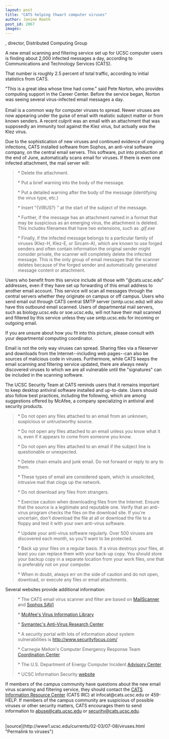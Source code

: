 ```yaml
---
layout: post
title: "CATS helping thwart computer viruses"
author: Janine Roeth
post_id: 2067
images:
---
```


<p>
  , director, Distributed Computing Group
</p>
<p>
  A new email scanning and filtering service set up for UCSC computer users is finding about 2,000 infected messages a day, according to Communications and Technology Services (CATS).<br>
</p>
<p>
  That number is roughly 2.5 percent of total traffic, according to initial statistics from CATS.<br>
</p>
<p>
  "This is a great idea whose time had come." said Pete Norton, who provides computing support in the Career Center. Before the service began, Norton was seeing several virus-infected email messages a day.<br>
  <br>
  Email is a common way for computer viruses to spread. Newer viruses are now appearing under the guise of email with realistic subject matter or from known senders. A recent culprit was an email with an attachment that was supposedly an immunity tool against the Klez virus, but actually <i>was</i> the Klez virus.<br>
</p>
<p>
  Due to the sophistication of new viruses and continued evidence of ongoing infections, CATS installed software from Sophos, an anti-viral software company, on the central email servers. This software, put into production at the end of June, automatically scans email for viruses. If there is even one infected attachment, the mail server will:<br>
</p>
<blockquote>
  <p>
    * Delete the attachment.
  </p>
  <p>
    * Put a brief warning into the body of the message.
  </p>
  <p>
    * Put a detailed warning after the body of the message (identifying the virus type, etc.)
  </p>
  <p>
    * Insert "{VIRUS?} " at the start of the subject of the message.
  </p>
  <p>
    * Further, if the message has an attachment named in a format that may be suspicious as an emerging virus, the attachment is deleted. This includes filenames that have two extensions, such as <i>.gif.exe</i><br>
  </p>
  <p>
    * Finally, if the infected message belongs to a particular family of viruses (Klez-H, Klez-E, or Sircam-A), which are known to use forged senders and often contain information the original sender might consider private, the scanner will completely delete the infected message. This is the only group of email messages that the scanner deletes because of the forged sender and automatically generated message content or attachment.
  </p>
</blockquote>
<p>
  Users who benefit from this service include all those with "@cats.ucsc.edu" addresses, even if they have set up forwarding of this email address to another email account. This service will scan all messages through the central servers whether they originate on campus or off campus. Users who send email out through CATS central SMTP server (smtp.ucsc.edu) will also have this outbound email scanned. Users of departmental mail servers, such as biology.ucsc.edu or soe.ucsc.edu, will not have their mail scanned and filtered by this service unless they use smtp.ucsc.edu for incoming or outgoing email.
</p>
<p>
  If you are unsure about how you fit into this picture, please consult with your departmental computing coordinator.
</p>
<p>
  Email is not the only way viruses can spread. Sharing files via a fileserver and downloads from the Internet--including web pages--can also be sources of malicious code in viruses. Furthermore, while CATS keeps the email scanning and filtering service updated, there are always newly discovered viruses to which we are all vulnerable until the "signatures" can be included in the scanning software.
</p>
<p>
  The UCSC Security Team at CATS reminds users that it remains important to keep desktop antiviral software installed and up-to-date. Users should also follow best practices, including the following, which are among suggestions offered by McAfee, a company specializing in antiviral and security products.
</p>
<blockquote>
  <p>
    * Do not open any files attached to an email from an unknown, suspicious or untrustworthy source.
  </p>
</blockquote>
<blockquote>
  <p>
    * Do not open any files attached to an email unless you know what it is, even if it appears to come from someone you know.
  </p>
  <p>
    * Do not open any files attached to an email if the subject line is questionable or unexpected.
  </p>
  <p>
    * Delete chain emails and junk email. Do not forward or reply to any to them.
  </p>
  <p>
    * These types of email are considered spam, which is unsolicited, intrusive mail that clogs up the network.
  </p>
  <p>
    * Do not download any files from strangers.
  </p>
  <p>
    * Exercise caution when downloading files from the Internet. Ensure that the source is a legitimate and reputable one. Verify that an anti-virus program checks the files on the download site. If you're uncertain, don't download the file at all or download the file to a floppy and test it with your own anti-virus software.
  </p>
  <p>
    * Update your anti-virus software regularly. Over 500 viruses are discovered each month, so you'll want to be protected.
  </p>
  <p>
    * Back up your files on a regular basis. If a virus destroys your files, at least you can replace them with your back-up copy. You should store your backup copy in a separate location from your work files, one that is preferably not on your computer.
  </p>
  <p>
    * When in doubt, always err on the side of caution and do not open, download, or execute any files or email attachments.
  </p>
</blockquote>
<p>
  Several websites provide additional information:<br>
</p>
<blockquote>
  <p>
    * The CATS email virus scanner and filter are based on <a href="http://www.sng.ecs.soton.ac.uk/mailscanner">MailScanner</a> and <a href="http://www.sophos.com">Sophos SAVI</a>
  </p>
  <p>
    * <a href="http://vil.nai.com">McAfee's Virus Information Library</a>
  </p>
  <p>
    * <a href="http://www.symantec.com/avcenter">Symantec's Anti-Virus Research Center</a>
  </p>
  <p>
    * A security portal with lots of information about system vulnerabilities is <a href="http://www.securityfocus.com/">http://www.securityfocus.com/</a>
  </p>
  <p>
    * Carnegie Mellon's Computer Emergency Response Team <a href="http://www.cert.org/">Coordination Center</a>
  </p>
  <p>
    * The U.S. Department of Energy Computer Incident <a href="http://www.ciac.org/ciac/">Advisory Center</a>
  </p>
  <p>
    * UCSC Information Security <a href="http://www2.ucsc.edu/cats/nts/security/">website</a>
  </p>
</blockquote>If members of the campus community have questions about the new email virus scanning and filtering service, they should contact the <a href="mailto:mailto:infocat@cats.ucsc.edu">CATS Information Resource Center</a> (CATS IRC) at infocat@cats.ucsc.edu or 459-HELP. If members of the campus community are suspicious of possible viruses or other security matters, CATS encourages them to send information to <a href="mailto:mailto:abuse@cats.ucsc.edu">abuse@cats.ucsc.edu</a> or <a href="mailto:mailto:security@cats.ucsc.edu">security@cats.ucsc.edu</a>.<br>
<br>
<form>

</form>
<p>

</p>
[source](http://www1.ucsc.edu/currents/02-03/07-08/viruses.html "Permalink to viruses")

